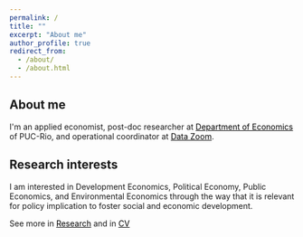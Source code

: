 ```yaml
---
permalink: /
title: ""
excerpt: "About me"
author_profile: true
redirect_from: 
  - /about/
  - /about.html
---
```



## About me

I'm an applied economist, post-doc researcher at <a style='color: black;' href='http://www.econ.puc-rio.br/'>Department of Economics</a> of PUC-Rio, and  operational coordinator at <a style='color: black;' href='http://www.econ.puc-rio.br/datazoom/index.html'>Data Zoom</a>.

## Research interests

I am interested in Development Economics, Political Economy, Public Economics, and Environmental Economics through the way that it is relevant for policy implication to foster social and economic development.

See more in <a style='color: black;' href='https://franciscocavalcanti.github.io/research/'>Research</a> and in <a style='color: black;' href='https://franciscocavalcanti.github.io/cv/'>CV</a>
